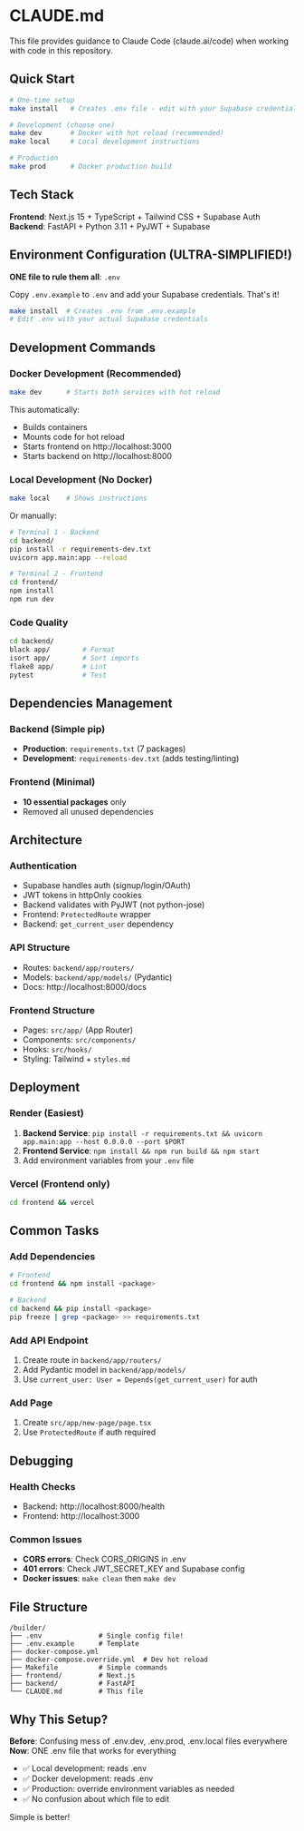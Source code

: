 # CLAUDE.md

This file provides guidance to Claude Code (claude.ai/code) when working with code in this repository.

## Quick Start

```bash
# One-time setup
make install   # Creates .env file - edit with your Supabase credentials

# Development (choose one)
make dev       # Docker with hot reload (recommended)
make local     # Local development instructions

# Production
make prod      # Docker production build
```

## Tech Stack

**Frontend**: Next.js 15 + TypeScript + Tailwind CSS + Supabase Auth  
**Backend**: FastAPI + Python 3.11 + PyJWT + Supabase

## Environment Configuration (ULTRA-SIMPLIFIED!)

**ONE file to rule them all**: `.env`

Copy `.env.example` to `.env` and add your Supabase credentials. That's it!

```bash
make install  # Creates .env from .env.example
# Edit .env with your actual Supabase credentials
```

## Development Commands

### Docker Development (Recommended)
```bash
make dev      # Starts both services with hot reload
```

This automatically:
- Builds containers
- Mounts code for hot reload
- Starts frontend on http://localhost:3000
- Starts backend on http://localhost:8000

### Local Development (No Docker)
```bash
make local    # Shows instructions
```

Or manually:
```bash
# Terminal 1 - Backend
cd backend/
pip install -r requirements-dev.txt
uvicorn app.main:app --reload

# Terminal 2 - Frontend  
cd frontend/
npm install
npm run dev
```

### Code Quality
```bash
cd backend/
black app/        # Format
isort app/        # Sort imports
flake8 app/       # Lint
pytest            # Test
```

## Dependencies Management

### Backend (Simple pip)
- **Production**: `requirements.txt` (7 packages)
- **Development**: `requirements-dev.txt` (adds testing/linting)

### Frontend (Minimal)
- **10 essential packages** only
- Removed all unused dependencies

## Architecture

### Authentication
- Supabase handles auth (signup/login/OAuth)
- JWT tokens in httpOnly cookies
- Backend validates with PyJWT (not python-jose)
- Frontend: `ProtectedRoute` wrapper
- Backend: `get_current_user` dependency

### API Structure
- Routes: `backend/app/routers/`
- Models: `backend/app/models/` (Pydantic)
- Docs: http://localhost:8000/docs

### Frontend Structure
- Pages: `src/app/` (App Router)
- Components: `src/components/`
- Hooks: `src/hooks/`
- Styling: Tailwind + `styles.md`

## Deployment

### Render (Easiest)
1. **Backend Service**: `pip install -r requirements.txt && uvicorn app.main:app --host 0.0.0.0 --port $PORT`
2. **Frontend Service**: `npm install && npm run build && npm start`
3. Add environment variables from your `.env` file

### Vercel (Frontend only)
```bash
cd frontend && vercel
```

## Common Tasks

### Add Dependencies
```bash
# Frontend
cd frontend && npm install <package>

# Backend
cd backend && pip install <package>
pip freeze | grep <package> >> requirements.txt
```

### Add API Endpoint
1. Create route in `backend/app/routers/`
2. Add Pydantic model in `backend/app/models/`
3. Use `current_user: User = Depends(get_current_user)` for auth

### Add Page
1. Create `src/app/new-page/page.tsx`
2. Use `ProtectedRoute` if auth required

## Debugging

### Health Checks
- Backend: http://localhost:8000/health
- Frontend: http://localhost:3000

### Common Issues
- **CORS errors**: Check CORS_ORIGINS in .env
- **401 errors**: Check JWT_SECRET_KEY and Supabase config
- **Docker issues**: `make clean` then `make dev`

## File Structure
```
/builder/
├── .env              # Single config file!
├── .env.example      # Template
├── docker-compose.yml
├── docker-compose.override.yml  # Dev hot reload
├── Makefile          # Simple commands
├── frontend/         # Next.js
├── backend/          # FastAPI
└── CLAUDE.md         # This file
```

## Why This Setup?

**Before**: Confusing mess of .env.dev, .env.prod, .env.local files everywhere  
**Now**: ONE .env file that works for everything

- ✅ Local development: reads .env
- ✅ Docker development: reads .env  
- ✅ Production: override environment variables as needed
- ✅ No confusion about which file to edit

Simple is better!